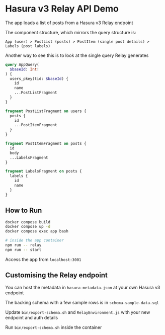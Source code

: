 # Hasura v3 Relay API Demo

The app loads a list of posts from a Hasura v3 Relay endpoint

The component structure, which mirrors the query structure is:
```
App (user) > PostList (posts) > PostItem (single post details) > Labels (post labels)
```

Another way to see this is to look at the single query Relay generates
```graphql
query AppQuery(
  $baseId: Int!
) {
  users_pkey(tid: $baseId) {
    id
    name
    ...PostListFragment
  }
}

fragment PostListFragment on users {
  posts {
    id
    ...PostItemFragment
  }
}

fragment PostItemFragment on posts {
  id
  body
  ...LabelsFragment
}

fragment LabelsFragment on posts {
  labels {
    id
    name
  }
}
```

## How to Run

```bash
docker compose build
docker compose up -d
docker compose exec app bash
```

```bash
# inside the app container
npm run -- relay
npm run -- start
```

Access the app from `localhost:3001`

## Customising the Relay endpoint

You can host the metadata in `hasura-metadata.json` at your own Hasura v3 endpoint

The backing schema with a few sample rows is in `schema-sample-data.sql`

Update `bin/export-schema.sh` and `RelayEnvironment.js` with your new endpoint and auth details

Run `bin/export-schema.sh` inside the container